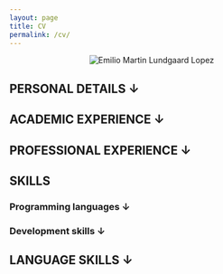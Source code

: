 ```yaml
---
layout: page
title: CV
permalink: /cv/
---
```

<style>

  .hide{
    display:none;
  }

  @media print {
    .site-nav{
      display:none;
    }

    .hidePrint {
      display:none;
    }

    a {
      color:inherit;
      text-decoration:inherit;
    }
  }
</style>

<div style="text-align:center"><img src="{{ site.baseurl }}/resources/cv.jpg" alt="Emilio Martin Lundgaard Lopez"></div>

<h2 id="toggle1" class="toggleInfo">PERSONAL DETAILS <span id="toggle1A">&#8595;</span></h2>
<span id="toggle1I" style="display:none;">
**Place of birth:** Rosario, Argentina.<br/>
**Date of birth:** January 19th, 1988.<br/>
**Nationality:** Argentinean.<br/>
**Home address:** Markusgade 1, (9000) Aalborg, Denmark.<br/>
**Phone number:** +4593993436<br/>
**Email address:** [emilio@lundgaardlopez.com](mailto:emilio@lundgaardlopez.com)<br/>
</span>

<h2 id="toggle2" class="toggleInfo">ACADEMIC EXPERIENCE <span id="toggle2A">&#8595;</span></h2>
<div id="toggle2I" style="display:none;">
<ul>
  <li>
    <p><strong>Name of the course:</strong> Licenciatura en Ciencias de la Computación. <a href="http://www.fceia.unr.edu.ar/lcc" class="hidePrint">Website.</a><br>
<strong>Institution:</strong> Universidad Nacional de Rosario, Rosario, Argentina. <a href="http://www.unr.edu.ar" class="hidePrint">Website.</a><br>
<strong>Description:</strong> The education is equivalent to a Master in Computer Science. It is a 5-year education with a final research thesis. For more information about the education visit <a href="http://www.fceia.unr.edu.ar/lcc">www.fceia.unr.edu.ar/lcc</a>.<br>
<strong>Dates:</strong> Started 2006 and continuing.<br>
<strong>Total completed of the education:</strong> 90%.<br>
<strong>Grades average:</strong> 8.59.</p>
  </li>
  <li>
    <p><strong>Name of the course:</strong> Polimodal en Producción	de Bienes y Servicios.<br>
<strong>Institution:</strong> Instituto Politécnico Superior ”Libertador General	San Martín”, Rosario, Argentina. <a href="http://www.ips.edu.ar/" class="hidePrint">Website.</a><br>
<strong>Description:</strong> Integrated education on goods and services production.<br>
<strong>Dates:</strong> From 2003 to 2005.<br>
<strong>Total completed of the education:</strong> 100%.</p>
  </li>
  <li>
    <p><strong>Name of the course:</strong> Educación General Básica.<br>
<strong>Institution:</strong> Cristobal Colón, Rosario, Argentina and Instituto Politénico Superior ”Libertador General San Martín”, Rosario,Argentina.<br>
<strong>Description:</strong> General basic education mandatory in Argentina.<br>
<strong>Dates:</strong> From 1994 to 1999 at Cristobal Colón and from 2000 to 2002 at Instituto Politécnico Superior.<br>
<strong>Total completed of the education:</strong> 100%.</p>
  </li>
</ul>
</div>

<h2 id="toggle3" class="toggleInfo">PROFESSIONAL EXPERIENCE <span id="toggle3A">&#8595;</span></h2>
<div id="toggle3I" style="display:none;">
<ul>
  <li>
    <p><strong>Position:</strong> IT Consultant.<br>
<strong>Company:</strong> Itecnis S.R.L., Rosario, Santa Fe, Arngetina. <a href="http://www.itecnis.com/" class="hidePrint">Website.</a><br>
<strong>Dates:</strong> October 2013 – April 2014<br>
<strong>Description:</strong> My goal at this position was to provide solutions to customers and coworkers including for example automatic backup services, web and mail servers maintenance, network usage, network devices configuration, and others. Among other services, I was in charge of providing level 1 assistance to some of the companies we provided services to. That included setting up new workstations, fixing existing ones and educating users on different characteristics of their systems. I was in charge of several virtualization projects some of which required setting up mail servers, web servers and other services. I was occasionally involved in developing projects baring in mind documentation, UX/UI design, and both backend and frontend development.</p>
  </li>
  <li>
    <p><strong>Position:</strong> Intern.<br>
<strong>Company:</strong> Itecnis S.R.L., Rosario, Santa Fe, Arngetina. <a href="http://www.itecnis.com/" class="hidePrint">Website.</a><br>
<strong>Dates:</strong> July 2013 – September 2013 (3 months)<br>
<strong>Description:</strong> During my internship I was in charge of small projects prepared to encourage me to get into the company’s world. While developed some small part of my time, most of it was destined to R&amp;D, infrastructure and network maintainence. Throughout my internship I learnt how to use everyday tools for a working environment of this kind (e.g. Linux shell, networking diagnose tools, etc.).</p>
  </li>
</ul>
</div>

## SKILLS

<h3 id="toggle4" class="toggleInfo">Programming languages <span id="toggle4A">&#8595;</span></h3>
<div id="toggle4I" style="display:none;">

<h4 id="advcanced">Advcanced</h4>

<ul>
  <li>HTML, CSS, Javascript</li>
  <li>C</li>
  <li>C++</li>
  <li>Standard ML</li>
</ul>

<h4 id="intermediate">Intermediate</h4>

<ul>
  <li>C#</li>
  <li>Haskell</li>
  <li>LaTex</li>
  <li>Bash</li>
  <li>Python</li>
</ul>

<h4 id="basic">Basic</h4>

<ul>
  <li>.Net technologies</li>
  <li>PHP</li>
  <li>Java</li>
</ul>
</div>

<h3 id="toggle5" class="toggleInfo">Development skills <span id="toggle5A">&#8595;</span></h3>
<div id="toggle5I" style="display:none;">

<h4 id="front-end">Front end</h4>

<p>I have used several tools and frameworks when it came to <em>front end development</em>. For example, I’ve used  <a href="http://getbootstrap.com/">Twitter Bootstrap</a>, <a href="http://foundation.zurb.com/">Foundation</a>, <a href="https://jquery.com/">JQuery</a>, and others. I like keeping modularity in my applications because it provides reusable, debuggable, clean code.</p>

<p>I have experience with graphich tools such as Gimp, Inkscape, Adobe Photoshop, and Adobe Illustrator.</p>

<h4 id="back-end">Back end</h4>

<p>The tools and frameworks used for back end development are naturally divided into three categories: server, application, and database.</p>

<p>As most of my experience developing back end is in Linux, my favorite means of serving used to be the Apache Webserver although I have used several small lightweight servers mostly for development stages. Recent applications provide an integrated server that can be used both at development and production stages, for example Express for Node.js.</p>

<p>Back end application come in several forms. The languages I have used for back end are PHP, Python, and Ruby, as well as Javascript when developing applications for Node.js.</p>

<p>My experience with databases is mostly using MySql though I have experience installing and setting up instances of Microsoft SQL Server.</p>

<h4 id="cms-development">CMS development</h4>

<p>I have experience installing and maintaining different CMS. I have worked with WordPress for a long time and recently started developing in Umbraco CMS.</p>

<h4 id="formal-methods">Formal methods</h4>

<p>Some formal methods languages or techniques I have studied are Statecharts, Z, CSP, and TLA+.</p>

<h4 id="network-and-domain-management">Network and domain management</h4>

<p>I have experience working with DNS settings as well as diagnosing networks and connections.</p>

<h4 id="operating-systems-and-ides">Operating Systems and IDEs</h4>

<p>I am experienced with Linux with which I’ve worked since 2006. I have used the operating system (in different distros) for programming as well as for managing systems, diagnosing and monitoring external stations, and for daily personal use. I know how to use a terminal and worked with several IDEs for example: Sublime Text, Vim, Atom, Eclipse, and, most recently, Visual Studio Code.</p>

<p>My experience with Microsoft Windows includes developing in Visual Studio and using different tools as WebMatrix, IIS, and XAMPP.</p>

<h4 id="virtualization">Virtualization</h4>

<p>I have experience creating and managing virtual machines with Virtual Box.</p>

<h4 id="versioning">Versioning</h4>

<p>Normally I use Git to keep versions of my development under the best practices. I also have experience using SVN.</p>
</div>

<h2 id="toggle6" class="toggleInfo">LANGUAGE SKILLS <span id="toggle6A">&#8595;</span></h2>
<div id="toggle6I" style="display:none;">
<ul>
  <li>
    <p><strong>Spanish.</strong><br>
<strong>Written and spoken level:</strong> native language.</p>
  </li>
  <li>
    <p><strong>English.</strong><br>
<strong>Written and spoken level:</strong> advanced.</p>
  </li>
  <li>
    <p><strong>Danish.</strong><br>
<strong>Written and spoken level:</strong> intermediate.</p>
  </li>
</ul>
</div>

<script>
var classname = document.getElementsByClassName("toggleInfo");

var myFunction = function() {
  var info = document.getElementById(this.getAttribute("id") + "I");
  var arrow = document.getElementById(this.getAttribute("id") + "A");

  if(info.style.display != "none")
  {
    info.style.display = "none";
    arrow.innerHTML = "&#8595;"
  }
  else
  {
    info.style.display = "block";
    arrow.innerHTML = "&#8594;"
  }
};

for(var i=0;i<classname.length;i++){
    classname[i].addEventListener('click', myFunction, false);
}
</script>
